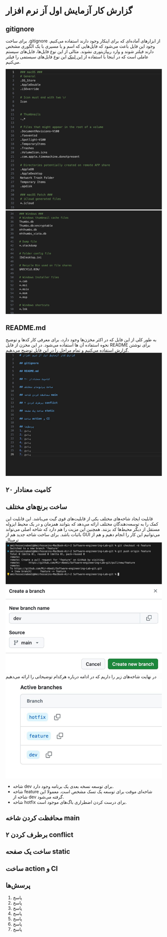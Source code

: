 # گزارش کار آزمایش اول آز نرم افزار

## gitignore
برای ساخت .gitignore از ابزارهای آماده‌ای که برای اینکار وجود دارند استفاده می‌کنیم. وجود این فایل باعث می‌شود که فایل‌هایی که اسم و یا مسیری با یک الگوری مشخص دارند فیلتر شوند و وارد ریپازیتوری نشوند. مثالی از این نوع فایل‌ها، فایل‌های سیستم عاملی است که در اینجا با استفاده از [این لینک](https://www.toptal.com/developers/gitignore/api/macos,windows) این نوع فایل‌های سیستمی را فیلتر می‌کنیم.

![gitignore first pic](pics/gitignore1.jpg)
![gitignore second pic](pics/gitignore2.jpg)

## README.md
به طور کلی از این فایل که در اکثر مخزن‌ها وجود دارد، برای معرفی کار کدها و توضیح نحوه استفاده آن ها استفاده می‌شود. در این مخزن از فایل README برای نوشتن گزارش استفاده می‌کنیم و تمام مراحل را در این فایل توضیح می‌دهیم.
![readme first pic](pics/readme.jpg)

## ۲۰ کامیت معنادار

## ساخت برنچ‌های مختلف
قابلیت ایجاد شاخه‌های مختلف یکی از قابلیت‌های قوی گیت می‌باشد. این قابلیت این کمک را به توسعه‌دهندگان مختلف ارائه می‌دهد که بتوانند همزمان و در یک محیط ایزوله مستقل از دیگر محیط‌ها کد بزنند. همچنین این مزیت را هم دارد که شاخه اصلی می‌تواند باثبات باشد. برای ساخت شاخه جدید هم از GUI می‌توانیم این کار را انجام دهیم و هم از ترمینال
![branch first pic](pics/branch1.jpg)
![branch second pic](pics/branch2.jpg)
در نهایت شاخه‌های زیر را داریم که در ادامه درباره هرکدام توضیحاتی را ارائه می‌دهیم
![branch third pic](pics/branch3.jpg)
- شاخه dev برای توسعه نسخه بعدی یک برنامه وجود دارد.
- شاخه feature شاخه‌ای موقت برای توسعه یک تسک مشخص است. معمولا این شاخه از dev گرفته می‌شود.
- شاخه hotfix برای درست کردن اضطراری باگ‌های موجود است.

## محافظت کردن شاخه main

## برطرف کردن ۲ conflict

## ساخت یک صفحه static

## ساخت action و CI

## پرسش‌ها
1. پاسخ
2. پاسخ
3. پاسخ
4. پاسخ
5. پاسخ
6. پاسخ
7. پاسخ